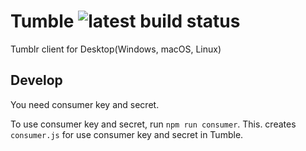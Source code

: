 # Tumble ![latest build status](https://travis-ci.org/Eivy/Tumble.svg?branch=master)

Tumblr client for Desktop(Windows, macOS, Linux)

## Develop

You need consumer key and secret.

To use consumer key and secret, run `npm run consumer`.
This. creates `consumer.js` for use consumer key and secret in Tumble.
